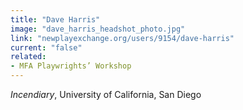 ```yaml
---
title: "Dave Harris"
image: "dave_harris_headshot_photo.jpg"
link: "newplayexchange.org/users/9154/dave-harris"
current: "false"
related:
- MFA Playwrights’ Workshop
---
```


*Incendiary*, University of California, San Diego
